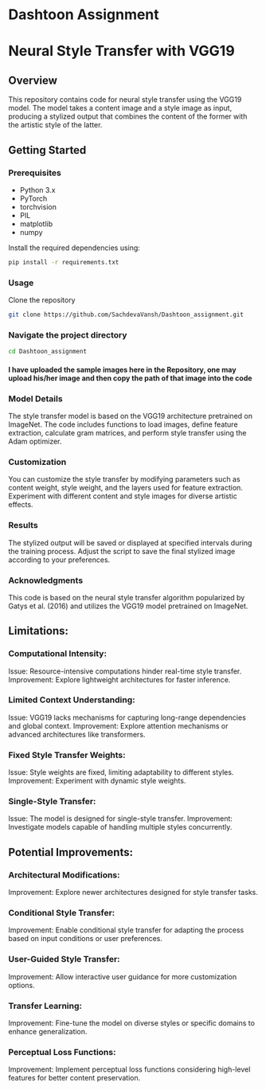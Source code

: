 # Dashtoon Assignment
# Neural Style Transfer with VGG19

## Overview

This repository contains code for neural style transfer using the VGG19 model. The model takes a content image and a style image as input, producing a stylized output that combines the content of the former with the artistic style of the latter.

## Getting Started

### Prerequisites

- Python 3.x
- PyTorch
- torchvision
- PIL
- matplotlib
- numpy

Install the required dependencies using:

```bash
pip install -r requirements.txt
```
### Usage

Clone the repository
```bash
git clone https://github.com/SachdevaVansh/Dashtoon_assignment.git
```
### Navigate the project directory
```bash
cd Dashtoon_assignment
```
#### I have uploaded the sample images here in the Repository, one may upload his/her image and then copy the path of that image into the code 

### Model Details
The style transfer model is based on the VGG19 architecture pretrained on ImageNet. The code includes functions to load images, define feature extraction, calculate gram matrices, and perform style transfer using the Adam optimizer.

### Customization
You can customize the style transfer by modifying parameters such as content weight, style weight, and the layers used for feature extraction. Experiment with different content and style images for diverse artistic effects.

### Results
The stylized output will be saved or displayed at specified intervals during the training process. Adjust the script to save the final stylized image according to your preferences.

### Acknowledgments
This code is based on the neural style transfer algorithm popularized by Gatys et al. (2016) and utilizes the VGG19 model pretrained on ImageNet.

## Limitations:
### Computational Intensity:
Issue: Resource-intensive computations hinder real-time style transfer.
Improvement: Explore lightweight architectures for faster inference.

### Limited Context Understanding:
Issue: VGG19 lacks mechanisms for capturing long-range dependencies and global context.
Improvement: Explore attention mechanisms or advanced architectures like transformers.

### Fixed Style Transfer Weights:
Issue: Style weights are fixed, limiting adaptability to different styles.
Improvement: Experiment with dynamic style weights.

### Single-Style Transfer:
Issue: The model is designed for single-style transfer.
Improvement: Investigate models capable of handling multiple styles concurrently.

## Potential Improvements:

### Architectural Modifications:
Improvement: Explore newer architectures designed for style transfer tasks.

### Conditional Style Transfer:
Improvement: Enable conditional style transfer for adapting the process based on input conditions or user preferences.

### User-Guided Style Transfer:
Improvement: Allow interactive user guidance for more customization options.

### Transfer Learning:
Improvement: Fine-tune the model on diverse styles or specific domains to enhance generalization.

### Perceptual Loss Functions:
Improvement: Implement perceptual loss functions considering high-level features for better content preservation.


